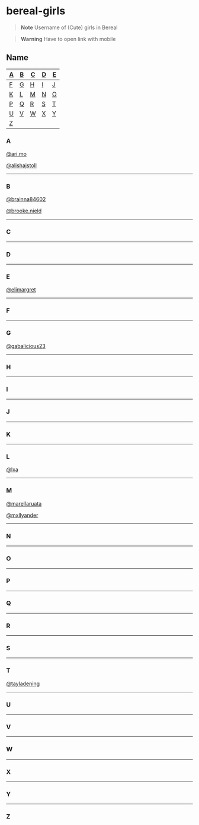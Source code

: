 # bereal-girls
>**Note**
>Username of (Cute) girls in Bereal

>**Warning**
>Have to open link with mobile

## Name
| [A](#A) | [B](#B) | [C](#C) | [D](#D) | [E](#E) |
|---|---|---|---|---|
| [F](#F) | [G](#G) | [H](#H) | [I](#I) | [J](#J) |
| [K](#K) | [L](#L) | [M](#M) | [N](#N) | [O](#O) |
| [P](#P) | [Q](#Q) | [R](#R) | [S](#S) | [T](#F) |
| [U](#U) | [V](#V) | [W](#W) | [X](#X) | [Y](#Y) |
| [Z](#Z) |

### A

[@ari.mo](https://bere.al/ari.mo)

[@alishajstoll](https://bere.al/alishajstoll)


-----
### B

[@brainna84602](https://bere.al/brianna84602)

[@brooke.nield](https://bere.al/brooke.nield)

-----
### C
-----
### D
-----
### E

[@elimargret](https://bere.al/elimargret)

-----
### F
-----
### G

[@gabalicious23](https://bere.al/gabalicious23)

-----
### H
-----
### I
-----
### J
-----
### K
-----
### L

[@lxa](https://bere.al/lxa)

-----
### M

[@marellaruata](https://bere.al/marellaruata)

[@mxllyander](https://bere.al/mxllyander)

-----
### N
-----
### O
-----
### P
-----
### Q
-----
### R
-----
### S
-----
### T

[@tayladening](https://bere.al/tayladening)

-----
### U
-----
### V
-----
### W
-----
### X
-----
### Y
-----
### Z
